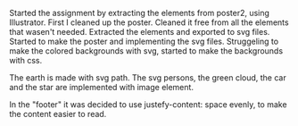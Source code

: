  Started the assignment by extracting the elements from poster2, using Illustrator. First I cleaned up the poster. Cleaned it free from all the elements that wasen't needed. Extracted the elements and exported to svg files. 
Started to make the poster and implementing the svg files. 
Struggeling to make the colored backgrounds with svg, started to make the backgrounds with css. 

The earth is made with svg path.
The svg persons, the green cloud, the car and the star are implemented with image element. 

In the "footer" it was decided to use justefy-content: space evenly, to make the content easier to read. 
